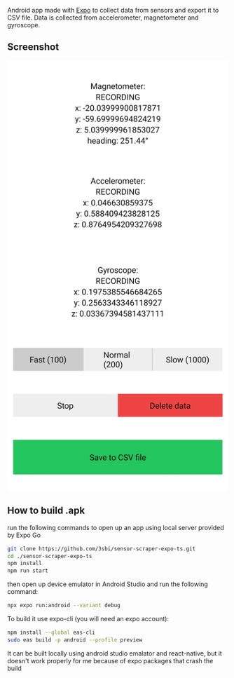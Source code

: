 Android app made with [Expo](https://expo.dev/) to collect data from sensors and export it to CSV file. 
Data is collected from accelerometer, magnetometer and gyroscope.

## Screenshot

<img src="./screenshot.jpg" width="600" alt="screenshot">

## How to build .apk

run the following commands to open up an app using local server provided by Expo Go

```bash
git clone https://github.com/3sbi/sensor-scraper-expo-ts.git
cd ./sensor-scraper-expo-ts
npm install
npm run start
```

then open up device emulator in Android Studio and run the following command:

```bash
npx expo run:android --variant debug
```

To build it use expo-cli (you will need an expo account):

```bash
npm install --global eas-cli
sudo eas build -p android --profile preview
```

It can be built locally using android studio emalator and react-native, but it doesn't work properly for me because of expo packages that crash the build
